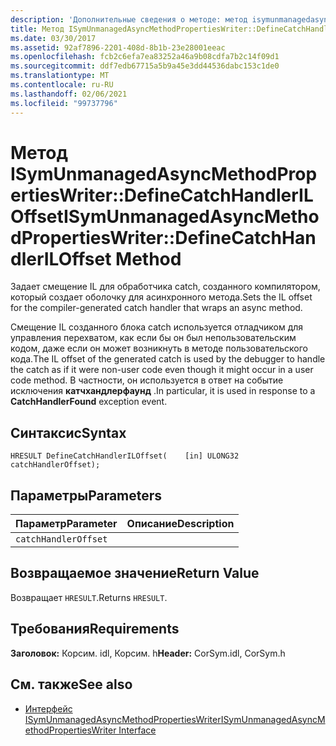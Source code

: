 ```yaml
---
description: 'Дополнительные сведения о методе: метод isymunmanagedasyncmethodpropertieswriter::D Ефинекатчхандлерилоффсет'
title: Метод ISymUnmanagedAsyncMethodPropertiesWriter::DefineCatchHandlerILOffset
ms.date: 03/30/2017
ms.assetid: 92af7896-2201-408d-8b1b-23e28001eeac
ms.openlocfilehash: fcb2c6efa7ea83252a46a9b08cdfa7b2c14f09d1
ms.sourcegitcommit: ddf7edb67715a5b9a45e3dd44536dabc153c1de0
ms.translationtype: MT
ms.contentlocale: ru-RU
ms.lasthandoff: 02/06/2021
ms.locfileid: "99737796"
---
```

# <a name="isymunmanagedasyncmethodpropertieswriterdefinecatchhandleriloffset-method"></a><span data-ttu-id="87d91-103">Метод ISymUnmanagedAsyncMethodPropertiesWriter::DefineCatchHandlerILOffset</span><span class="sxs-lookup"><span data-stu-id="87d91-103">ISymUnmanagedAsyncMethodPropertiesWriter::DefineCatchHandlerILOffset Method</span></span>

<span data-ttu-id="87d91-104">Задает смещение IL для обработчика catch, созданного компилятором, который создает оболочку для асинхронного метода.</span><span class="sxs-lookup"><span data-stu-id="87d91-104">Sets the IL offset for the compiler-generated catch handler that wraps an async method.</span></span>  
  
 <span data-ttu-id="87d91-105">Смещение IL созданного блока catch используется отладчиком для управления перехватом, как если бы он был непользовательским кодом, даже если он может возникнуть в методе пользовательского кода.</span><span class="sxs-lookup"><span data-stu-id="87d91-105">The IL offset of the generated catch is used by the debugger to handle the catch as if it were non-user code even though it might occur in a user code method.</span></span> <span data-ttu-id="87d91-106">В частности, он используется в ответ на событие исключения **катчхандлерфаунд** .</span><span class="sxs-lookup"><span data-stu-id="87d91-106">In particular, it is used in response to a **CatchHandlerFound** exception event.</span></span>  
  
## <a name="syntax"></a><span data-ttu-id="87d91-107">Синтаксис</span><span class="sxs-lookup"><span data-stu-id="87d91-107">Syntax</span></span>  
  
```idl  
HRESULT DefineCatchHandlerILOffset(    [in] ULONG32 catchHandlerOffset);  
```  
  
## <a name="parameters"></a><span data-ttu-id="87d91-108">Параметры</span><span class="sxs-lookup"><span data-stu-id="87d91-108">Parameters</span></span>  
  
|<span data-ttu-id="87d91-109">Параметр</span><span class="sxs-lookup"><span data-stu-id="87d91-109">Parameter</span></span>|<span data-ttu-id="87d91-110">Описание</span><span class="sxs-lookup"><span data-stu-id="87d91-110">Description</span></span>|  
|---------------|-----------------|  
|`catchHandlerOffset`||  
  
## <a name="return-value"></a><span data-ttu-id="87d91-111">Возвращаемое значение</span><span class="sxs-lookup"><span data-stu-id="87d91-111">Return Value</span></span>  

 <span data-ttu-id="87d91-112">Возвращает `HRESULT`.</span><span class="sxs-lookup"><span data-stu-id="87d91-112">Returns `HRESULT`.</span></span>  
  
## <a name="requirements"></a><span data-ttu-id="87d91-113">Требования</span><span class="sxs-lookup"><span data-stu-id="87d91-113">Requirements</span></span>  

 <span data-ttu-id="87d91-114">**Заголовок:** Корсим. idl, Корсим. h</span><span class="sxs-lookup"><span data-stu-id="87d91-114">**Header:** CorSym.idl, CorSym.h</span></span>  
  
## <a name="see-also"></a><span data-ttu-id="87d91-115">См. также</span><span class="sxs-lookup"><span data-stu-id="87d91-115">See also</span></span>

- [<span data-ttu-id="87d91-116">Интерфейс ISymUnmanagedAsyncMethodPropertiesWriter</span><span class="sxs-lookup"><span data-stu-id="87d91-116">ISymUnmanagedAsyncMethodPropertiesWriter Interface</span></span>](isymunmanagedasyncmethodpropertieswriter-interface.md)
